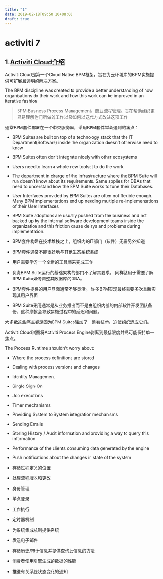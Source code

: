 ```yaml
---
title: "1"
date: 2019-02-18T09:50:10+08:00
draft: true
---
```


# activiti 7
## 1.[Activiti Cloud介绍](https://activiti.gitbook.io/activiti-7-developers-guide/overview)
Activiti Cloud是第一个Cloud Native BPM框架，旨在为云环境中的BPM实施提供可扩展且透明的解决方案。

The BPM discipline was created to provide a better understanding of how organisations do their work and how this work can be improved in an iterative fashion

> BPM:Business Process Management。商业流程管理。旨在帮助组织更容易理解他们所做的工作以及如何以迭代方式改进这项工作

通常BPM套件部署在一个中央服务器，采用BPM套件常会遇到的痛点：

* BPM Suites are built on top of a technology stack that the IT Department(Software) inside the organization doesn’t otherwise need to know
* BPM Suites often don’t integrate nicely with other ecosystems
* Users need to learn a whole new toolset to do the work
* The department in charge of the infrastructure where the BPM Suite will run doesn’t know about its requirements. Same applies for DBAs that need to understand how the BPM Suite works to tune their Databases.
* User Interfaces provided by BPM Suites are often not flexible enough. Many BPM implementations end up needing multiple re-implementations of their User Interfaces
* BPM Suite adoptions are usually pushed from the business and not backed up by the internal software development teams inside the organization and this friction cause delays and problems during implementation.

* BPM套件构建在技术堆栈之上，组织内的IT部门（软件）无需另外知道
* BPM套件通常不能很好地与其他生态系统集成
* 用户需要学习一个全新的工具集来完成工作
* 负责BPM Suite运行的基础架构的部门不了解其要求。 同样适用于需要了解BPM Suite如何调整其数据库的DBA。
* BPM套件提供的用户界面通常不够灵活。 许多BPM实现最终需要多次重新实现其用户界面
* BPM Suite采用通常是从业务推出而不是由组织内部的内部软件开发团队备份，这种摩擦会导致实施过程中的延迟和问题。

大多数这些痛点都是因为BPM Suites强加了一整套技术，迫使组织适应它们。

Activiti Cloud试图将Activiti Process Engine剥离到最低限度并尽可能保持单一焦点。

The Process Runtime shouldn’t worry about:
* Where the process definitions are stored
* Dealing with process versions and changes
* Identity Management
* Single Sign-On
* Job executions
* Timer mechanisms
* Providing System to System integration mechanisms
* Sending Emails
* Storing History / Audit information and providing a way to query this information
* Performance of the clients consuming data generated by the engine
* Push notifications about the changes in state of the system

* 存储过程定义的位置
* 处理流程版本和更改
* 身份管理
* 单点登录
* 工作执行
* 定时器机制
* 为系统集成机制提供系统
* 发送电子邮件
* 存储历史/审计信息并提供查询此信息的方法
* 消费者使用引擎生成的数据的性能
* 推送有关系统状态变化的通知
